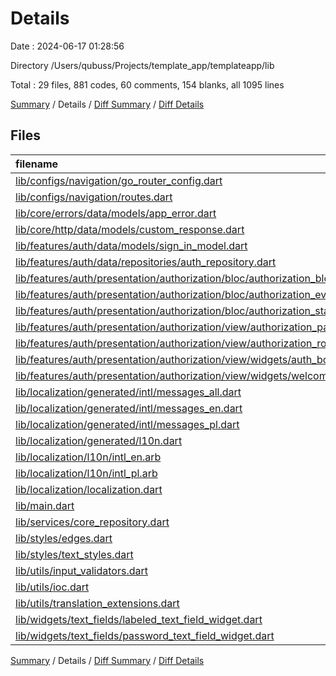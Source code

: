 # Details

Date : 2024-06-17 01:28:56

Directory /Users/qubuss/Projects/template_app/templateapp/lib

Total : 29 files,  881 codes, 60 comments, 154 blanks, all 1095 lines

[Summary](results.md) / Details / [Diff Summary](diff.md) / [Diff Details](diff-details.md)

## Files
| filename | language | code | comment | blank | total |
| :--- | :--- | ---: | ---: | ---: | ---: |
| [lib/configs/navigation/go_router_config.dart](/lib/configs/navigation/go_router_config.dart) | Dart | 18 | 0 | 3 | 21 |
| [lib/configs/navigation/routes.dart](/lib/configs/navigation/routes.dart) | Dart | 5 | 0 | 1 | 6 |
| [lib/core/errors/data/models/app_error.dart](/lib/core/errors/data/models/app_error.dart) | Dart | 7 | 0 | 4 | 11 |
| [lib/core/http/data/models/custom_response.dart](/lib/core/http/data/models/custom_response.dart) | Dart | 23 | 0 | 6 | 29 |
| [lib/features/auth/data/models/sign_in_model.dart](/lib/features/auth/data/models/sign_in_model.dart) | Dart | 18 | 0 | 6 | 24 |
| [lib/features/auth/data/repositories/auth_repository.dart](/lib/features/auth/data/repositories/auth_repository.dart) | Dart | 26 | 0 | 4 | 30 |
| [lib/features/auth/presentation/authorization/bloc/authorization_bloc.dart](/lib/features/auth/presentation/authorization/bloc/authorization_bloc.dart) | Dart | 20 | 0 | 5 | 25 |
| [lib/features/auth/presentation/authorization/bloc/authorization_event.dart](/lib/features/auth/presentation/authorization/bloc/authorization_event.dart) | Dart | 12 | 0 | 4 | 16 |
| [lib/features/auth/presentation/authorization/bloc/authorization_state.dart](/lib/features/auth/presentation/authorization/bloc/authorization_state.dart) | Dart | 19 | 0 | 10 | 29 |
| [lib/features/auth/presentation/authorization/view/authorization_page.dart](/lib/features/auth/presentation/authorization/view/authorization_page.dart) | Dart | 27 | 0 | 4 | 31 |
| [lib/features/auth/presentation/authorization/view/authorization_route.dart](/lib/features/auth/presentation/authorization/view/authorization_route.dart) | Dart | 14 | 0 | 3 | 17 |
| [lib/features/auth/presentation/authorization/view/widgets/auth_box.dart](/lib/features/auth/presentation/authorization/view/widgets/auth_box.dart) | Dart | 61 | 1 | 3 | 65 |
| [lib/features/auth/presentation/authorization/view/widgets/welcome_box.dart](/lib/features/auth/presentation/authorization/view/widgets/welcome_box.dart) | Dart | 21 | 0 | 3 | 24 |
| [lib/localization/generated/intl/messages_all.dart](/lib/localization/generated/intl/messages_all.dart) | Dart | 48 | 10 | 10 | 68 |
| [lib/localization/generated/intl/messages_en.dart](/lib/localization/generated/intl/messages_en.dart) | Dart | 19 | 10 | 7 | 36 |
| [lib/localization/generated/intl/messages_pl.dart](/lib/localization/generated/intl/messages_pl.dart) | Dart | 19 | 10 | 7 | 36 |
| [lib/localization/generated/l10n.dart](/lib/localization/generated/l10n.dart) | Dart | 105 | 14 | 21 | 140 |
| [lib/localization/l10n/intl_en.arb](/lib/localization/l10n/intl_en.arb) | JSON | 8 | 0 | 0 | 8 |
| [lib/localization/l10n/intl_pl.arb](/lib/localization/l10n/intl_pl.arb) | JSON | 8 | 0 | 0 | 8 |
| [lib/localization/localization.dart](/lib/localization/localization.dart) | Dart | 9 | 0 | 3 | 12 |
| [lib/main.dart](/lib/main.dart) | Dart | 27 | 0 | 4 | 31 |
| [lib/services/core_repository.dart](/lib/services/core_repository.dart) | Dart | 117 | 1 | 11 | 129 |
| [lib/styles/edges.dart](/lib/styles/edges.dart) | Dart | 8 | 6 | 6 | 20 |
| [lib/styles/text_styles.dart](/lib/styles/text_styles.dart) | Dart | 0 | 0 | 1 | 1 |
| [lib/utils/input_validators.dart](/lib/utils/input_validators.dart) | Dart | 42 | 0 | 7 | 49 |
| [lib/utils/ioc.dart](/lib/utils/ioc.dart) | Dart | 14 | 0 | 5 | 19 |
| [lib/utils/translation_extensions.dart](/lib/utils/translation_extensions.dart) | Dart | 13 | 0 | 3 | 16 |
| [lib/widgets/text_fields/labeled_text_field_widget.dart](/lib/widgets/text_fields/labeled_text_field_widget.dart) | Dart | 117 | 0 | 5 | 122 |
| [lib/widgets/text_fields/password_text_field_widget.dart](/lib/widgets/text_fields/password_text_field_widget.dart) | Dart | 56 | 8 | 8 | 72 |

[Summary](results.md) / Details / [Diff Summary](diff.md) / [Diff Details](diff-details.md)
